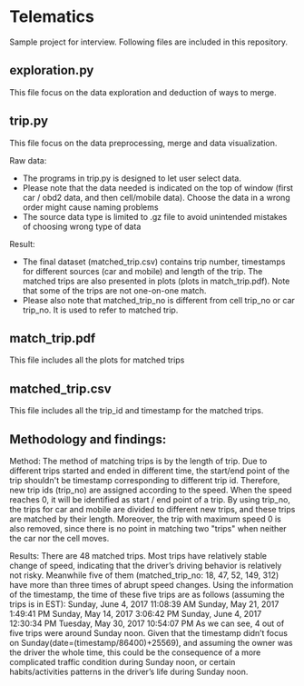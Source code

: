 # Telematics
Sample project for interview. Following files are included in this repository.

## exploration.py
This file focus on the data exploration and deduction of ways to merge.

## trip.py
This file focus on the data preprocessing, merge and data visualization.

Raw data:
- The programs in trip.py is designed to let user select data. 
- Please note that the data needed is indicated on the top of window (first car / obd2 data, and then cell/mobile data). Choose the data in a wrong order might cause naming problems
- The source data type is limited to .gz file to avoid unintended mistakes of choosing wrong type of data

Result:
- The final dataset (matched_trip.csv) contains trip number, timestamps for different sources (car and mobile) and length of the trip. The matched trips are also presented in plots (plots in match_trip.pdf). Note that some of the trips are not one-on-one match.
- Please also note that matched_trip_no is different from cell trip_no or car trip_no. It is used to refer to matched trip.

## match_trip.pdf
This file includes all the plots for matched trips

## matched_trip.csv
This file includes all the trip_id and timestamp for the matched trips.


## Methodology and findings:
Method:
The method of matching trips is by the length of trip. Due to different trips started and ended in different time, the start/end point of the trip shouldn't be timestamp corresponding to different trip id. Therefore, new trip ids (trip_no) are assigned according to the speed. When the speed reaches 0, it will be identified as start / end point of a trip. By using trip_no, the trips for car and mobile are divided to different new trips, and these trips are matched by their length. Moreover, the trip with maximum speed 0 is also removed, since there is no point in matching two "trips" when neither the car nor the cell moves.

Results:
There are 48 matched trips. Most trips have relatively stable change of speed, indicating that the driver’s driving behavior is relatively not risky. Meanwhile five of them (matched_trip_no: 18, 47, 52, 149, 312) have more than three times of abrupt speed changes. Using the information of the timestamp, the time of these five trips are as follows (assuming the trips is in EST):
Sunday, June 4, 2017 11:08:39 AM
Sunday, May 21, 2017 1:49:41 PM
Sunday, May 14, 2017 3:06:42 PM
Sunday, June 4, 2017 12:30:34 PM
Tuesday, May 30, 2017 10:54:07 PM
As we can see, 4 out of five trips were around Sunday noon. Given that the timestamp didn’t focus on Sunday(date=(timestamp/86400)+25569), and assuming the owner was the driver the whole time, this could be the consequence of a more complicated traffic condition during Sunday noon, or certain habits/activities patterns in the driver’s life during Sunday noon.
